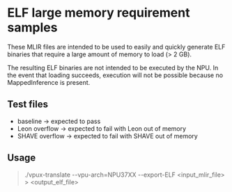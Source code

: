 # ELF large memory requirement samples

These MLIR files are intended to be used to easily and quickly generate ELF binaries that require a large amount of memory to load (> 2 GB).

The resulting ELF binaries are not intended to be executed by the NPU. In the event that loading succeeds, execution will not be possible because no MappedInference is present.

## Test files
- baseline -> expected to pass
- Leon overflow -> expected to fail with Leon out of memory
- SHAVE overflow -> expected to fail with SHAVE out of memory

## Usage

> ./vpux-translate --vpu-arch=NPU37XX --export-ELF <input_mlir_file> > <output_elf_file>
